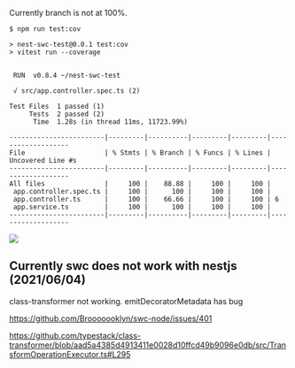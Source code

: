 
Currently branch is not at 100%.

```
$ npm run test:cov

> nest-swc-test@0.0.1 test:cov
> vitest run --coverage


 RUN  v0.8.4 ~/nest-swc-test

 √ src/app.controller.spec.ts (2)

Test Files  1 passed (1)
     Tests  2 passed (2)
      Time  1.28s (in thread 11ms, 11723.99%)

------------------------|---------|----------|---------|---------|-------------------
File                    | % Stmts | % Branch | % Funcs | % Lines | Uncovered Line #s 
------------------------|---------|----------|---------|---------|-------------------
All files               |     100 |    88.88 |     100 |     100 |                   
 app.controller.spec.ts |     100 |      100 |     100 |     100 |                   
 app.controller.ts      |     100 |    66.66 |     100 |     100 | 6                 
 app.service.ts         |     100 |      100 |     100 |     100 |                   
------------------------|---------|----------|---------|---------|-------------------
```

![](https://t.gyazo.com/teams/unity/213e3b7560d1ed2aaa27476b840e597a.png)

## Currently swc does not work with nestjs (2021/06/04)

class-transformer not working. emitDecoratorMetadata has bug

https://github.com/Brooooooklyn/swc-node/issues/401

https://github.com/typestack/class-transformer/blob/aad5a4385d4913411e0028d10ffcd49b9096e0db/src/TransformOperationExecutor.ts#L295

